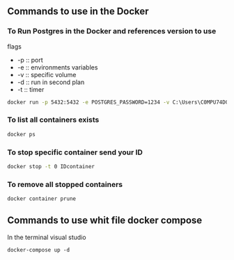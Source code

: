 

## Commands to use in the Docker

### To Run Postgres in the Docker and references version to use

flags
- -p :: port
- -e :: environments variables
- -v :: specific volume
- -d :: run in second plan
- -t :: timer

```sh
docker run -p 5432:5432 -e POSTGRES_PASSWORD=1234 -v C:\Users\C0MPU74D0R\Documents\dev\docker:/var/lib/postgresql/data -d postgres

```

### To list all containers exists

```sh
docker ps
```

### To stop specific container send your ID

```sh
docker stop -t 0 IDcontainer
```

### To remove all stopped containers

```sh
docker container prune
```

## Commands to use whit file docker compose

In the terminal visual studio

```terminal
docker-compose up -d
```
